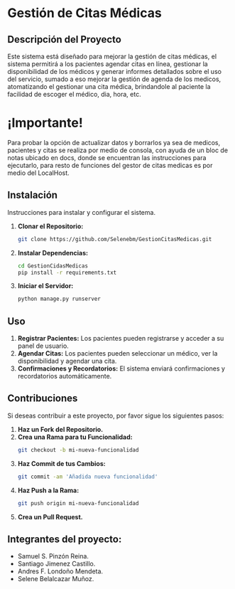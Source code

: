 # Gestión de Citas Médicas

## Descripción del Proyecto

Este sistema está diseñado para mejorar la gestión de citas médicas, el sistema permitirá a los pacientes agendar citas en línea, gestionar la disponibilidad de los médicos y generar informes detallados sobre el uso del servicio, sumado a eso mejorar la gestión de agenda de los medicos, atomatizando el gestionar una cita médica, brindandole al paciente la facilidad de escoger el médico, dia, hora, etc.

# ¡Importante!

Para probar la opción de actualizar datos y borrarlos ya sea de medicos, pacientes y citas se realiza por medio de consola, con ayuda de un bloc de notas ubicado en docs, donde se encuentran las instrucciones para ejecutarlo, para resto de funciones del gestor de citas medicas es por medio del LocalHost.


## Instalación

Instrucciones para instalar y configurar el sistema.

1. **Clonar el Repositorio:**
   ```bash
   git clone https://github.com/Selenebm/GestionCitasMedicas.git 
   ```

2. **Instalar Dependencias:**
   ```bash
   cd GestionCidasMedicas
   pip install -r requirements.txt
   ```


3. **Iniciar el Servidor:**
   ```bash
   python manage.py runserver
   ```

## Uso

1. **Registrar Pacientes:** Los pacientes pueden registrarse y acceder a su panel de usuario.
2. **Agendar Citas:** Los pacientes pueden seleccionar un médico, ver la disponibilidad y agendar una cita.
3. **Confirmaciones y Recordatorios:** El sistema enviará confirmaciones y recordatorios automáticamente.

## Contribuciones

Si deseas contribuir a este proyecto, por favor sigue los siguientes pasos:

1. **Haz un Fork del Repositorio.**
2. **Crea una Rama para tu Funcionalidad:**
   ```bash
   git checkout -b mi-nueva-funcionalidad
   ```
3. **Haz Commit de tus Cambios:**
   ```bash
   git commit -am 'Añadida nueva funcionalidad'
   ```
4. **Haz Push a la Rama:**
   ```bash
   git push origin mi-nueva-funcionalidad
   ```
5. **Crea un Pull Request.**


## Integrantes del proyecto:

- Samuel S. Pinzón Reina.
- Santiago Jimenez Castillo.
- Andres F. Londoño Mendeta.
- Selene Belalcazar Muñoz.




